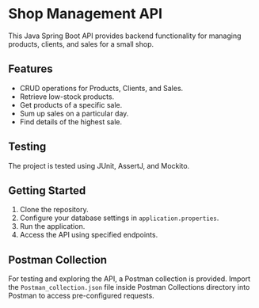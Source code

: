 # Shop Management API

This Java Spring Boot API provides backend functionality for managing products, clients, and sales for a small shop.

## Features

- CRUD operations for Products, Clients, and Sales.
- Retrieve low-stock products.
- Get products of a specific sale.
- Sum up sales on a particular day.
- Find details of the highest sale.

## Testing

The project is tested using JUnit, AssertJ, and Mockito.

## Getting Started

1. Clone the repository.
2. Configure your database settings in `application.properties`.
3. Run the application.
4. Access the API using specified endpoints.

## Postman Collection

For testing and exploring the API, a Postman collection is provided. Import the `Postman_collection.json` file inside Postman Collections directory into Postman to access pre-configured requests.
